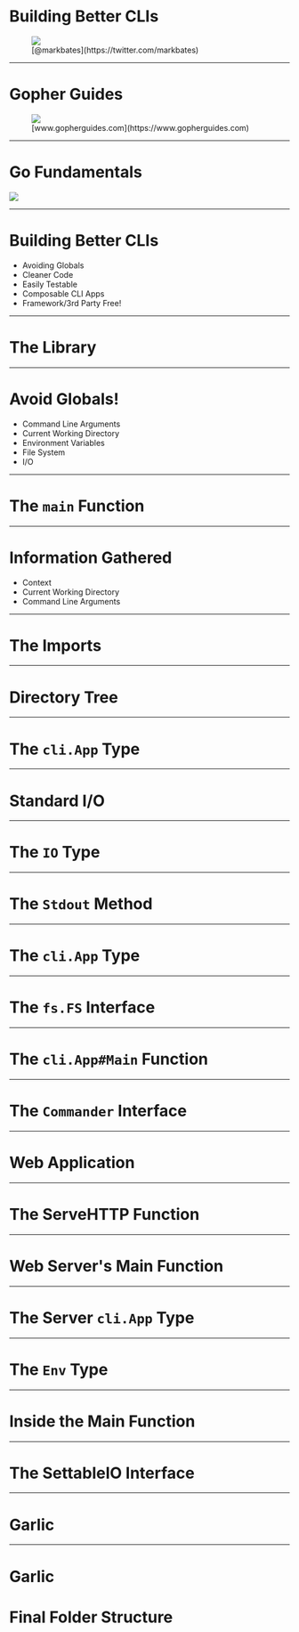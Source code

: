 # Building Better CLIs

<figure id="mark.png">
<img src="assets/mark.png">
<figcaption>[@markbates](https://twitter.com/markbates)</figcaption>
</figure>

---

# Gopher Guides

<figure id="guides.png">
<img src="assets/guides.png">
<figcaption>[www.gopherguides.com](https://www.gopherguides.com)</figcaption>
</figure>

---

# Go Fundamentals

<img src="assets/book.png">

---

# Building Better CLIs

- Avoiding Globals
- Cleaner Code
- Easily Testable
- Composable CLI Apps
- Framework/3rd Party Free!

---

# The Library

<go doc="github.com/markbates/bostongo.Walker"></go>

---

# Avoid Globals!

- Command Line Arguments
- Current Working Directory
- Environment Variables
- File System
- I/O

---

# The `main` Function

<code src="cmd/walker/main.go#main"></code>

---

# Information Gathered

- Context
- Current Working Directory
- Command Line Arguments

---

# The Imports

<code src="cmd/walker/main.go#imports"></code>

---

# Directory Tree

<cmd exec='tree cmd/walker -I testdata' hide-cmd></cmd>

---

# The `cli.App` Type

<go doc="./cmd/walker/cli.App"></go>

---

# Standard I/O

<go doc="os.Stdout"></go>

---

# The `IO` Type

<go doc="github.com/markbates/iox.IO"></go>

---

# The `Stdout` Method

<go sym="github.com/markbates/iox.IO.Stdout"></go>

---

# The `cli.App` Type

<go doc="./cmd/walker/cli.App"></go>

---

# The `fs.FS` Interface

<go doc="io/fs.FS"></go>

---

# The `cli.App#Main` Function

<go doc="./cmd/walker/cli.App.Main"></go>

---

# The `Commander` Interface

<go doc="./cmd/bostongo/cli.Commander"></go>

---

# Web Application

<go doc="github.com/markbates/bostongo/web.App"></go>

---

# The ServeHTTP Function

<code src="web/app.go#serve"></code>

---

# Web Server's Main Function

<code src="cmd/server/main.go#main"></code>

---

# The Server `cli.App` Type

<go doc="./cmd/server/cli.App"></go>

---

# The `Env` Type

<code src="cmd/server/cli/env.go#type"></code>
<code src="cmd/server/cli/env.go#getenv"></code>

---

# Inside the Main Function

<code src="cmd/server/cli/main.go#main"></code>

---

# The SettableIO Interface

<go doc="./cmd/bostongo/cli.SettableIO"></go>

---

# Garlic

<go doc="github.com/markbates/garlic.Garlic"></go>

---

# Garlic

<go sym="github.com/markbates/garlic.Garlic.Main"></go>

# Final Folder Structure

<cmd exec="tree -I testdata -I assets"></cmd>
